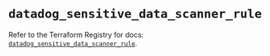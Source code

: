 # `datadog_sensitive_data_scanner_rule`

Refer to the Terraform Registry for docs: [`datadog_sensitive_data_scanner_rule`](https://registry.terraform.io/providers/datadog/datadog/3.37.0/docs/resources/sensitive_data_scanner_rule).
